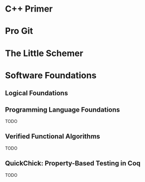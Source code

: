 <!-- > 系列文章合集 -->
# C++ Primer

# Pro Git

# The Little Schemer

# Software Foundations

## Logical Foundations

## Programming Language Foundations

TODO

## Verified Functional Algorithms

TODO

## QuickChick: Property-Based Testing in Coq

TODO
